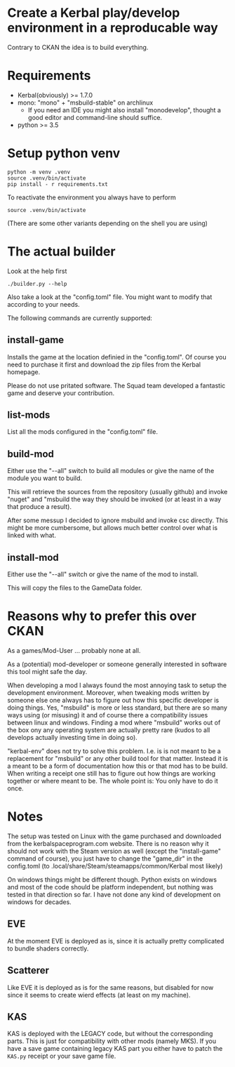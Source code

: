 # Create a Kerbal play/develop environment in a reproducable way

Contrary to CKAN the idea is to build everything.

# Requirements

* Kerbal(obviously) >= 1.7.0
* mono: "mono" + "msbuild-stable" on archlinux
  * If you need an IDE you might also install "monodevelop", thought a good editor and command-line should suffice.
* python >= 3.5

# Setup python venv

```
python -m venv .venv
source .venv/bin/activate
pip install - r requirements.txt
```

To reactivate the environment you always have to perform

```
source .venv/bin/activate
```
(There are some other variants depending on the shell you are using)

# The actual builder

Look at the help first
```
./builder.py --help
```

Also take a look at the "config.toml" file. You might want to modify that according to your needs.

The following commands are currently supported:

## install-game

Installs the game at the location definied in the "config.toml". Of course you need to purchase it first and download the zip files from the Kerbal homepage.

Please do not use pritated software. The Squad team developed a fantastic game and deserve your contribution.

## list-mods

List all the mods configured in the "config.toml" file.

## build-mod

Either use the "--all" switch to build all modules or give the name of the module you want to build.

This will retrieve the sources from the repository (usually github) and invoke "nuget" and "msbuild the way they should be invoked (or at least in a way that produce a result).

After some messup I decided to ignore msbuild and invoke csc directly. This might be more cumbersome, but allows much better control over what is linked with what.

## install-mod

Either use the "--all" switch or give the name of the mod to install.

This will copy the files to the GameData folder.

# Reasons why to prefer this over CKAN

As a games/Mod-User ... probably none at all.

As a (potential) mod-developer or someone generally interested in software this tool might safe the day.

When developing a mod I always found the most annoying task to setup the development environment. Moreover, when tweaking mods written by someone else one always has to figure out how this specific developer is doing things. Yes, "msbuild" is more or less standard, but there are so many ways using (or misusing) it and of course there a compatibility issues between linux and windows. Finding a mod where "msbuild" works out of the box ony any operating system are actually pretty rare (kudos to all develops actually investing time in doing so).

"kerbal-env" does not try to solve this problem. I.e. is is not meant to be a replacement for "msbuild" or any other build tool for that matter. Instead it is a meant to be a form of documentation how this or that mod has to be build. When writing a receipt one still has to figure out how things are working together or where meant to be. The whole point is: You only have to do it once.

# Notes

The setup was tested on Linux with the game purchased and downloaded from the kerbalspaceprogram.com website. There is no reason why it should not work with the Steam version as well (except the "install-game" command of course), you just have to change the "game_dir" in the config.toml (to .local/share/Steam/steamapps/common/Kerbal most likely)

On windows things might be different though. Python exists on windows and most of the code should be platform independent, but nothing was tested in that direction so far. I have not done any kind of development on windows for decades.

## EVE

At the moment EVE is deployed as is, since it is actually pretty complicated to bundle shaders correctly.

## Scatterer

Like EVE it is deployed as is for the same reasons, but disabled for now since it seems to create wierd effects (at least on my machine).

## KAS

KAS is deployed with the LEGACY code, but without the corresponding parts. This is just for compatibility with other mods (namely MKS).
If you have a save game containing legacy KAS part you either have to patch the `KAS.py` receipt or your save game file.

